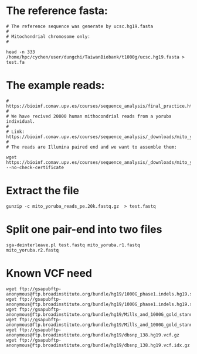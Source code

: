 # The reference fasta:

    # The reference sequence was generate by ucsc.hg19.fasta
    # 
    # Mitochondrial chromosome only:
    #
    
    head -n 333 /home/hpc/cychen/user/dungchi/TaiwanBiobank/t1000g/ucsc.hg19.fasta > test.fa

# The example reads:
    # https://bioinf.comav.upv.es/courses/sequence_analysis/final_practice.html
    #
    # We have recived 20000 human mithocondrial reads from a yoruba individual. 
    #
    # Link: https://bioinf.comav.upv.es/courses/sequence_analysis/_downloads/mito_yoruba_reads_pe.20k.fastq.gz
    #
    # The reads are Illumina paired end and we want to assemble them:

    wget https://bioinf.comav.upv.es/courses/sequence_analysis/_downloads/mito_yoruba_reads_pe.20k.fastq.gz --no-check-certificate

# Extract the file

    gunzip -c mito_yoruba_reads_pe.20k.fastq.gz  > test.fastq 

# Split one pair-end into two files

    sga-deinterleave.pl test.fastq mito_yoruba.r1.fastq mito_yoruba.r2.fastq

# Known VCF need

    wget ftp://gsapubftp-anonymous@ftp.broadinstitute.org/bundle/hg19/1000G_phase1.indels.hg19.sites.vcf.gz
    wget ftp://gsapubftp-anonymous@ftp.broadinstitute.org/bundle/hg19/1000G_phase1.indels.hg19.sites.vcf.idx.gz
    wget ftp://gsapubftp-anonymous@ftp.broadinstitute.org/bundle/hg19/Mills_and_1000G_gold_standard.indels.hg19.sites.vcf.gz
    wget ftp://gsapubftp-anonymous@ftp.broadinstitute.org/bundle/hg19/Mills_and_1000G_gold_standard.indels.hg19.sites.vcf.idx.gz
    wget ftp://gsapubftp-anonymous@ftp.broadinstitute.org/bundle/hg19/dbsnp_138.hg19.vcf.gz
    wget ftp://gsapubftp-anonymous@ftp.broadinstitute.org/bundle/hg19/dbsnp_138.hg19.vcf.idx.gz
